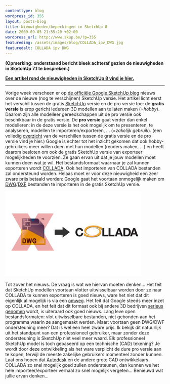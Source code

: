 ```yaml
--- 
contenttype: blog
wordpress_id: 355
layout: posts-blog
title: Nieuwigheden/beperkingen in SketchUp 8
date: 2009-09-05 21:55:20 +02:00
wordpress_url: http://www.skup.be/?p=355
featuredimg: /assets/images/blog/COLLADA_ipv_DWG.jpg
featuredalt: COLLADA ipv DWG
---
```

**(Opmerking: onderstaand bericht bleek achteraf gezien de nieuwigheden
in SketchUp 7.1 te bespreken.)**

[**Een artikel rond de nieuwigheden in SketchUp 8 vind je hier.**][]

***

Vorige week verscheen er op [de officiële Google SketchUp blog][] nieuws
over de nieuwe (nog te verschijnen) SketchUp versie. Het artikel licht
eerst het verschil tussen de gratis [SketchUp][] versie en de pro versie
toe: de **gratis versie** is erop gericht iedereen 3D modellen aan te
laten maken (=*hobby*). Daarom zijn alle modelleer gereedschappen uit de
pro versie ook beschikbaar in de gratis versie. De **pro versie** gaat
verder dan enkel modelleren: in de deze versie is het ook mogelijk om te
presenteren, te analyseren, modellen te importeren/exporteren, …
(=*zakelijk gebruik*). (een volledig [overzicht][] van de verschillen tussen de gratis versie en de pro versie vind je hier.) Google is
echter tot het inzicht gekomen dat ook hobby-gebruikers meer willen doen
met hun modellen (renders maken, …) en heeft daarom besloten om ook de
gratis SketchUp versie van exporteer mogelijkheden te voorzien. Ze gaan
ervan uit dat je jouw modellen moet kunnen doen wat je wil. Het
bestandsformaat waarnaar je zal kunnen exporteren wordt [COLLADA][]. Ook
het importeren van COLLADA bestanden zal ondersteund worden. Helaas moet
er voor deze nieuwigheid een zeer zware prijs betaald worden: Google
gaat het voortaan onmogelijk maken om [DWG][]/[DXF][] bestanden te
importeren in de gratis SketchUp versie.

![COLLADA ipv DWG][]

Tot zover het nieuws. De vraag is wat we hiervan moeten denken… Het feit
dat SketchUp modellen voortaan vlotter uitwisselbaar worden door ze naar
COLLADA te kunnen exporteren is goed nieuws, ware het niet dat dit
eigenlijk al mogelijk is via een [omweg][]. Het feit dat Google steeds
meer inzet op COLLADA, en het feit dat dit formaat ook bij andere 3D
bedrijven [serieus genomen][] wordt, is uiteraard ook goed nieuws. Lang
leve open bestandsformaten: vlot uitwisselbare bestanden, niet gebonden
aan het programma waarin ze aangemaakt werden. Maar: voortaan geen
DWG/DWF ondersteuning meer? Dat is wel een heel zware prijs. Ik bekijk
dit natuurlijk uit het standpunt van een professioneel gebruiker, maar
zonder deze ondersteuning is SketchUp niet veel meer waard. Elk
professioneel SketchUp model is toch gebaseerd op een technische (CAD)
tekening? Je wordt door deze ontwikkeling als het ware verplicht de dure
pro versie aan te kopen, terwijl de meeste zakelijke gebruikers
momenteel zonder kunnen. Laat ons hopen dat [Autodesk][] en de andere
grote CAD ontwikkelaars COLLADA zo snel mogelijk goed zullen
ondersteunen, dan kunnen we het hele importeer/exporteer verhaal zo snel
mogelijk vergeten… Benieuwd wat jullie ervan denken…

[**Een artikel rond de nieuwigheden in SketchUp 8 vind je hier.**]: http://www.skup.be/wat-is-er-nieuw-in-google-sketchup-8/ "Nieuw in SketchUp 8"

[de officiële Google SketchUp blog]: http://sketchupdate.blogspot.com/2009/08/coming-soon-in-google-sketchup.html "Official Google SketchUp Blog: Coming Soon in Google SketchUp"

[SketchUp]: http://sketchup.google.com/ "Google SketchUp"

[overzicht]: http://www.skup.be/sketchup-versus-sketchup-pro/ "SketchUp versus SketchUp Pro"

[COLLADA]: https://collada.org/mediawiki/index.php/COLLADA_-_Digital_Asset_and_FX_Exchange_Schema "COLLADA"

[DWG]: http://en.wikipedia.org/wiki/.dwg "Wikipedia - DWG"

[DXF]: http://en.wikipedia.org/wiki/AutoCAD_DXF "Wikipedia - DXF"

[omweg]: http://www.skup.be/3d-modellen-exporteren-zonder-sketchup-pro-aan-te-schaffen/ "3D modellen exporteren zonder SketchUp Pro"

[serieus genomen]: https://collada.org/mediawiki/index.php/Portal:Products_directory "COLLADA Products Directory"

[Autodesk]: http://www.autodesk.com/siteselect.htm "Autodesk"

[COLLADA ipv DWG]: /assets/images/blog/COLLADA_ipv_DWG.jpg "COLLADA ipv DWG"